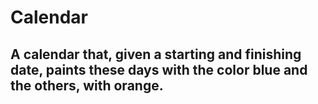# Calendar
## A calendar that, given a starting and finishing date, paints these days with the color blue and the others, with orange.
